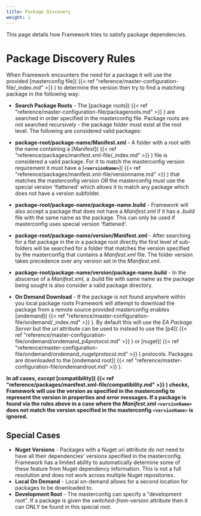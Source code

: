 ```yaml
---
title: Package Discovery
weight: 1
---
```


This page details how Framework tries to satisfy package dependencies.

# Package Discovery Rules #

When Framework encounters the need for a package it will use the provided [masterconfig file]( {{< ref "reference/master-configuration-file/_index.md" >}} ) to determine the version then try to find a matching package in the following way:

* **Search Package Roots** - The [package roots]( {{< ref "reference/master-configuration-file/packageroots.md" >}} ) are searched in order specified in the masterconfig file. Package roots are not searched recursively - the package folder must exist at the root level. The following are considered valid packages:
 * **package-root/package-name/Manifest.xml** - A folder with a root with the name  containing a [Manifest]( {{< ref "reference/packages/manifest.xml-file/_index.md" >}} ) file is considered a valid package. For it to match the masterconfig version requirement it must have a [**```<versionName>```**]( {{< ref "reference/packages/manifest.xml-file/versionname.md" >}} ) that matches the masterconfig version _OR_ the masterconfig must use the special version 'flattened' which allows it to match any package which does not have a version subfolder.
 * **package-root/package-name/package-name.build** - Framework will also accept a package that does not have a _Manifest.xml_ if it has a _.build_ file with the same name as the package. This can only be used if masterconfig uses special version 'flattened'.
 * **package-root/package-name/version/Manifest.xml** - After searching for a flat package in the in a package root directly the first level of sub-folders will be searched for a folder that matches the version specified by the masterconfig that contains a _Manifest.xml_ file. The folder version takes precedence over any version set in the _Manifest.xml_.
  * **package-root/package-name/version/package-name.build** - In the abscense of a _Manifest.xml_, a .build file with same name as the package being sought is also consider a valid package directory.

* **On Demand Download** - If the package is not found anywhere within you local package roots Framework will attempt to download the package from a remote source provided masterconfig enables [ondemand]( {{< ref "reference/master-configuration-file/ondemand/_index.md" >}} ). By default this will use the _EA Package Server_ but the _uri_ attribute can be used to instead to use the [p4]( {{< ref "reference/master-configuration-file/ondemand/ondemand_p4protocol.md" >}} ) or [nuget]( {{< ref "reference/master-configuration-file/ondemand/ondemand_nugetprotocol.md" >}} ) protocols. Packages are downloaded to the [ondemand root]( {{< ref "reference/master-configuration-file/ondemandroot.md" >}} ).

**In _all_ cases, _except_ [compatibility]( {{< ref "reference/packages/manifest.xml-file/compatibility.md" >}} ) checks, Framework will use the version as specified in the masterconfig to represent the version in properties and error messages. If a package is found via the rules above in a case where the _Manifest.xml_ ```<versionName>``` does not match the version specified in the masterconfig ```<versionName>``` is ignored.**

## Special Cases ##

* **Nuget Versions** - Packages with a Nuget uri attribute do not need to have all their dependencies' versions specified in the masterconfig. Framework has a limited ability to automatically determine some of these feature from Nuget dependency information. This is not a full resolution and does not work across multiple Nuget repositories.
* **Local On Demand** - Local on-demand allows for a second location for packages to be downloaded to.
* **Development Root** - The masterconfig can specify a "development root". If a package is given the _switched-from-version_ attribute then it can ONLY be found in this special root.